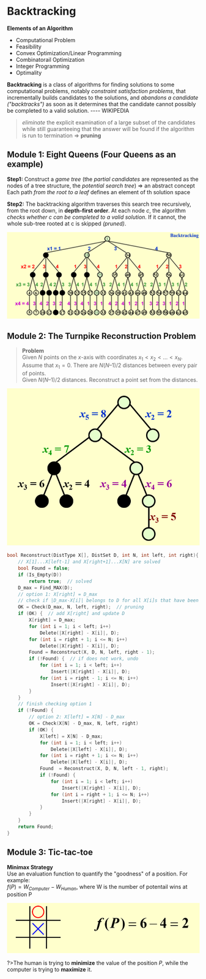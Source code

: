 # Backtracking  

**Elements of an Algorithm**  
- Computational Problem  
- Feasibility  
- Convex Optimization/Linear Programming  
- Combinatorail Optimization  
- Integer Programming  
- Optimality  

**Backtracking** is a class of algorithms for finding solutions to some computational problems, notably *constraint satisfaction problems*, that incrementally builds candidates to the solutions, and *abandons a candidate ("backtracks")* as soon as it determines that the candidate cannot possibly be completed to a valid solution.   ---- WIKIPEDIA  

>*eliminate* the explicit examination of a large subset of the candidates while still guaranteeing that the answer will be found if the algorithm is run to termination $\Rightarrow$ **pruning**  

## Module 1: Eight Queens (Four Queens as an example)  

**Step1:** Construct a *game tree* (the *partial candidates* are represented as the nodes of a tree structure, the *potential search tree*)  $\Rightarrow$ an abstract concept    
Each path *from the root to a leaf* defines an element of th solution space  

**Step2:** The backtracking algorithm traverses this search tree recursively, from the root down, in **depth-first order**. At each node $c$, the algorithm *checks whether $c$ can be completed to a valid solution*. If it cannot, the whole sub-tree rooted at c is skipped *(pruned)*.  

![alt text](image-43.png)  

## Module 2: The Turnpike Reconstruction Problem  

>**Problem**  
>Given $N$ points on the $x$-axis with coordinates $x_1<x_2<…<x_N$. Assume that $x_1 = 0$. There are $N ( N – 1 ) / 2$ distances between every pair of points.  
>Given $N ( N – 1 ) / 2$ distances. Reconstruct a point set from the distances.  

![alt text](image-44.png)  

```c
bool Reconstruct(DistType X[], DistSet D, int N, int left, int right){
    // X[1]...X[left-1] and X[right+1]...X[N] are solved
    bool Found = false;
    if (Is_Empty(D))
        return true;  // solved
    D_max = Find_MAX(D);
    // option 1: X[right] = D_max
    // check if |D_max-X[i]| belongs to D for all X[i]s that have been solved  
    OK = Check(D_max, N, left, right);  // pruning
    if (OK) {  // add X[right] and update D
        X[right] = D_max;
        for (int i = 1; i < left; i++)
            Delete(|X[right] - X[i]|, D);
        for (int i = right + 1; i <= N; i++)
            Delete(|X[right] - X[i]|, D);
        Found = Reconstruct(X, D, N, left, right - 1);
        if (!Found) {  // if does not work, undo
            for (int i = 1; i < left; i++)
                Insert(|X[right] - X[i]|, D);
            for (int i = right - 1; i <= N; i++)
                Insert(|X[right] - X[i]|, D);
        }
    }
    // finish checking option 1
    if (!Found) {
        // option 2: X[left] = X[N] - D_max
        OK = Check(X[N] - D_max, N, left, right)
        if (OK) {
            X[left] = X[N] - D_max;
            for (int i = 1; i < left; i++)
                Delete(|X[left] - X[i]|, D);
            for (int i = right + 1; i <= N; i++)
                Delete(|X[left] - X[i]|, D);
            Found  = Reconstruct(X, D, N, left - 1, right);
            if (!Found) {
                for (int i = 1; i < left; i++)
                    Insert(|X[right] - X[i]|, D);
                for (int i = right + 1; i <= N; i++)
                    Insert(|X[right] - X[i]|, D);
            }
        }
    }
    return Found;
}
```

## Module 3: Tic-tac-toe  

**Minimax Strategy**  
Use an evaluation function to quantify the "goodness" of a position. For example:  
$f(P)=W_{Computer} - W_{Human}$, where W is the number of potentail wins at position P  

![alt text](image-45.png)

?>The human is trying to **minimize** the value of the position $P$, while the computer is trying to **maximize** it.  

